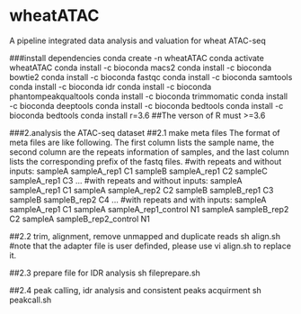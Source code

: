 # wheatATAC
A pipeline integrated  data analysis and valuation for wheat ATAC-seq

###install dependencies
conda create -n wheatATAC
conda activate wheatATAC
conda install -c bioconda macs2 
conda install -c bioconda bowtie2
conda install -c bioconda fastqc
conda install -c bioconda samtools
conda install -c bioconda idr
conda install -c bioconda phantompeakqualtools
conda install -c bioconda trimmomatic
conda install -c bioconda deeptools
conda install -c bioconda bedtools
conda install -c bioconda bedtools
conda install r=3.6  ##The verson of R must >=3.6

###2.analysis the ATAC-seq dataset
##2.1 make meta files
The format of meta files are like following. The first column lists the sample name, the second column are the repeats information of samples, and the last column lists the corresponding prefix of the fastq files.
#with repeats and without inputs:
sampleA	sampleA_rep1	C1
sampleB	sampleA_rep1	C2
sampleC	sampleA_rep1	C3
...
#with repeats and without inputs:
sampleA	sampleA_rep1	C1
sampleA	sampleA_rep2	C2
sampleB	sampleB_rep1	C3
sampleB	sampleB_rep2	C4
...
#with repeats and with inputs:
sampleA	sampleA_rep1	C1
sampleA	sampleA_rep1_control	N1
sampleA	sampleB_rep2	C2
sampleA	sampleB_rep2_control	N1

##2.2 trim, alignment, remove unmapped and duplicate reads
sh align.sh
#note that the adapter file is user definded, please use vi align.sh to replace it.

##2.3 prepare file for IDR analysis
sh fileprepare.sh

##2.4 peak calling, idr analysis and consistent peaks acquirment
sh peakcall.sh











